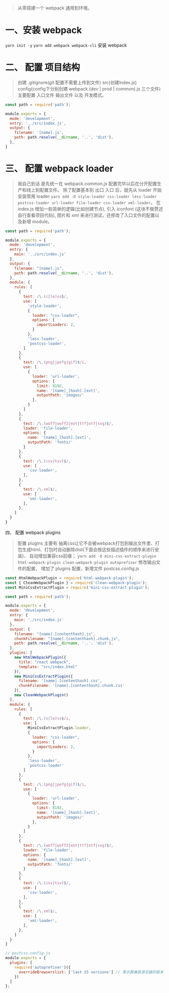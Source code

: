 > 从零搭建一个 webpack 通用到环境。

# 一、安装 webpack
`yarn init -y`
`yarn add webpack webpack-cli` 安装 webpack

# 二、 配置 项目结构
> 创建 .gitignore(git 配置不需要上传到文件) src(创建index.js) config(config下分别创建 webpack.(dev | prod | common).js 三个文件)
> 主要配置 入口文件 输出文件 以及 开发模式。
```javascript
const path = require('path');

module.exports = {
  mode: 'development',
  entry: '../src/index.js',
  output: {
    filename: '[name].js',
    path: path.resolve(__dirname, '..', 'dist'),
  },
}
```

# 三、 配置 webpack loader
> 我自己到话 是先统一在 webpack.common.js 配置完毕以后在分开配置生产和线上到配置文件。 除了配置基本到 出口 入口 后，就先从 loader 开始
> 安装常用 loader `yarn add -D style-loader css-loader less-loader postcss-loader url-loader file-loader csv-loader xml-loader`。
> 在 index.js 增加一些简单的逻辑(比如创建节点), 引入 iconfont (这块不做赘述自行查看项目代码), 图片和 xml 来进行测试，还修改了入口文件的配置以及新增 module。
```javascript
const path = require('path');

module.exports = {
  mode: 'development',
  entry: {
    main: '../src/index.js'
  },
  output: {
    filename: "[name].js",
    path: path.resolve(__dirname, '..', 'dist'),
  },
  module: {
    rules: [
      {
        test: /\.(c|le)ss$/,
        use: [
          'style-loader',
          {
            loader: "css-loader",
            options: {
              importLoaders: 2,
            }
          },
          'less-loader',
          'postcss-loader',
        ]
      },
      {
        test: /\.(png|jpe?g|gif)$/i,
        use: [
          {
            loader: 'url-loader',
            options: {
              limit: 8192,
              name: '[name]_[hash].[ext]',
              outputPath: 'images/'
            },
          }
        ]
      },
      {
        test: /\.(woff|woff2|eot|ttf|otf|svg)$/,
        loader: 'file-loader',
        options: {
          name: '[name]_[hash].[ext]',
          outputPath: 'fonts/'
        }
      },
      {
        test: /\.(csv|tsv)$/,
        use: [
          'csv-loader',
        ],
      },
      {
        test: /\.xml$/,
        use: [
          'xml-loader',
        ],
      },
    ]
  }
}
```

四、 配置 webpack plugins
> 配置 plugins 主要有 抽离css让它不会被webpack打包到输出文件里、打包生成html、打包时自动删除dist(下面会按这些描述插件的顺序来进行安装)、 自动增加兼容css前缀；
> `yarn add -D mini-css-extract-plugin html-webpack-plugin clean-webpack-plugin autoprefixer`
> 修改输出文件的配置， 增加了 plugins 配置，新增文件 postcss.config.js
```javascript
const HtmlWebpackPlugin = require('html-webpack-plugin');
const { CleanWebpackPlugin } = require('clean-webpack-plugin');
const MiniCssExtractPlugin = require('mini-css-extract-plugin');

const path = require('path');

module.exports = {
  mode: 'development',
  entry: {
    main: './src/index.js'
  },
  output: {
    filename: "[name].[contenthash].js",
    chunkFilename: "[name].[contenthash].chunk,js",
    path: path.resolve(__dirname, '..', 'dist'),
  },
  plugins: [
    new HtmlWebpackPlugin({
      title: "react webpack",
      template: "src/index.html"
    }),
    new MiniCssExtractPlugin({
      filename: '[name].[contenthash].css',
      chunkFilename: '[name].[contenthash].chunk.css'
    }),
    new CleanWebpackPlugin()
  ],
  module: {
    rules: [
      {
        test: /\.(s|le)ss$/i,
        use: [
          MiniCssExtractPlugin.loader,
          {
            loader: "css-loader",
            options: {
              importLoaders: 2,
            }
          },
          'less-loader',
          'postcss-loader'
        ]
      },
      {
        test: /\.(png|jpe?g|gif)$/i,
        use: [
          {
            loader: 'url-loader',
            options: {
              limit: 8192,
              name: '[name]_[hash].[ext]',
              outputPath: 'images/'
            },
          }
        ]
      },
      {
        test: /\.(woff|woff2|eot|ttf|otf|svg)$/,
        loader: 'file-loader',
        options: {
          name: '[name]_[hash].[ext]',
          outputPath: 'fonts/'
        }
      },
      {
        test: /\.(csv|tsv)$/,
        use: [
          'csv-loader',
        ],
      },
      {
        test: /\.xml$/,
        use: [
          'xml-loader',
        ],
      },
    ]
  }
}
```
```javascript
// postcss.config.js
module.exports = {
  plugins: [
    require('autoprefixer')({
      overrideBrowserslist: ['last 15 versions'] // 表示要兼容游览器的版本，必须设置否则会不生效
    })
  ]
};
```
